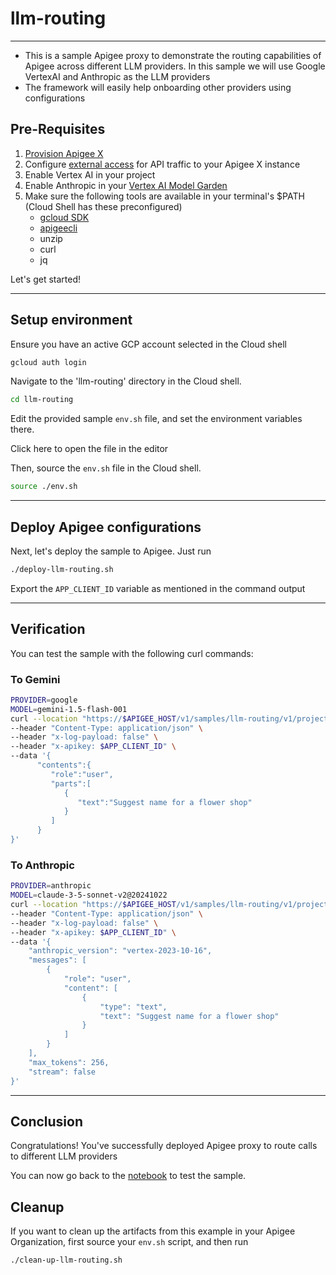 # llm-routing

---

- This is a sample Apigee proxy to demonstrate the routing capabilities of Apigee across different LLM providers. In this sample we will use Google VertexAI and Anthropic as the LLM providers
- The framework will easily help onboarding other providers using configurations

## Pre-Requisites

1. [Provision Apigee X](https://cloud.google.com/apigee/docs/api-platform/get-started/provisioning-intro)
2. Configure [external access](https://cloud.google.com/apigee/docs/api-platform/get-started/configure-routing#external-access) for API traffic to your Apigee X instance
3. Enable Vertex AI in your project
4. Enable Anthropic in your [Vertex AI Model Garden](https://cloud.google.com/model-garden)
5. Make sure the following tools are available in your terminal's $PATH (Cloud Shell has these preconfigured)
    - [gcloud SDK](https://cloud.google.com/sdk/docs/install)
    - [apigeecli](https://github.com/apigee/apigeecli)
    - unzip
    - curl
    - jq

Let's get started!

---

## Setup environment

Ensure you have an active GCP account selected in the Cloud shell

```sh
gcloud auth login
```

Navigate to the 'llm-routing' directory in the Cloud shell.

```sh
cd llm-routing
```

Edit the provided sample `env.sh` file, and set the environment variables there.

Click <walkthrough-editor-open-file filePath="llm-routing/env.sh">here</walkthrough-editor-open-file> to open the file in the editor

Then, source the `env.sh` file in the Cloud shell.

```sh
source ./env.sh
```

---

## Deploy Apigee configurations

Next, let's deploy the sample to Apigee. Just run

```bash
./deploy-llm-routing.sh
```

Export the `APP_CLIENT_ID` variable as mentioned in the command output

---

## Verification

You can test the sample with the following curl commands:

### To Gemini

```sh
PROVIDER=google
MODEL=gemini-1.5-flash-001
curl --location "https://$APIGEE_HOST/v1/samples/llm-routing/v1/projects/$PROJECT_ID/locations/us-east1/publishers/$PROVIDER/models/$MODEL:generateContent" \
--header "Content-Type: application/json" \
--header "x-log-payload: false" \
--header "x-apikey: $APP_CLIENT_ID" \
--data '{
      "contents":{
         "role":"user",
         "parts":[
            {
               "text":"Suggest name for a flower shop"
            }
         ]
      }
}'
```

### To Anthropic

```sh
PROVIDER=anthropic
MODEL=claude-3-5-sonnet-v2@20241022
curl --location "https://$APIGEE_HOST/v1/samples/llm-routing/v1/projects/$PROJECT_ID/locations/us-east5/publishers/$PROVIDER/models/$MODEL:rawPredict" \
--header "Content-Type: application/json" \
--header "x-log-payload: false" \
--header "x-apikey: $APP_CLIENT_ID" \
--data '{
    "anthropic_version": "vertex-2023-10-16",
    "messages": [
        {
            "role": "user",
            "content": [
                {
                    "type": "text",
                    "text": "Suggest name for a flower shop"
                }
            ]
        }
    ],
    "max_tokens": 256,
    "stream": false
}'
```

---

## Conclusion

<walkthrough-conclusion-trophy></walkthrough-conclusion-trophy>

Congratulations! You've successfully deployed Apigee proxy to route calls to different LLM providers

You can now go back to the [notebook](../llm_routing_v1.ipynb) to test the sample.

<walkthrough-inline-feedback></walkthrough-inline-feedback>

## Cleanup

If you want to clean up the artifacts from this example in your Apigee Organization, first source your `env.sh` script, and then run

```bash
./clean-up-llm-routing.sh
```
